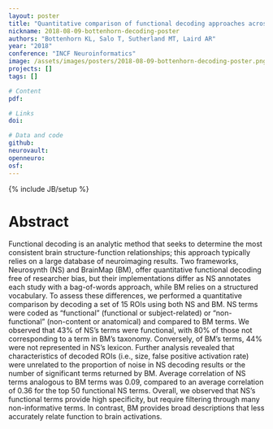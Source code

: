 ```yaml
---
layout: poster
title: "Quantitative comparison of functional decoding approaches across meta-analytic frameworks"
nickname: 2018-08-09-bottenhorn-decoding-poster
authors: "Bottenhorn KL, Salo T, Sutherland MT, Laird AR"
year: "2018"
conference: "INCF Neuroinformatics"
image: /assets/images/posters/2018-08-09-bottenhorn-decoding-poster.png
projects: []
tags: []

# Content
pdf:

# Links
doi:

# Data and code
github:
neurovault:
openneuro:
osf:
---
```

{% include JB/setup %}

# Abstract

Functional decoding is an analytic method that seeks to determine the most consistent brain structure-function relationships; this approach typically relies on a large database of neuroimaging results. Two frameworks, Neurosynth (NS) and BrainMap (BM), offer quantitative functional decoding free of researcher bias, but their implementations differ as NS annotates each study with a bag-of-words approach, while BM relies on a structured vocabulary. To assess these differences, we performed a quantitative comparison by decoding a set of 15 ROIs using both NS and BM. NS terms were coded as “functional” (functional or subject-related) or “non-functional” (non-content or anatomical) and compared to BM terms. We observed that 43% of NS’s terms were functional, with 80% of those not corresponding to a term in BM’s taxonomy. Conversely, of BM’s terms, 44% were not represented in NS’s lexicon. Further analysis revealed that characteristics of decoded ROIs (i.e., size, false positive activation rate) were unrelated to the proportion of noise in NS decoding results or the number of significant terms returned by BM. Average correlation of NS terms analogous to BM terms was 0.09, compared to an average correlation of 0.36 for the top 50 functional NS terms. Overall, we observed that NS’s functional terms provide high specificity, but require filtering through many non-informative terms. In contrast, BM provides broad descriptions that less accurately relate function to brain activations.
